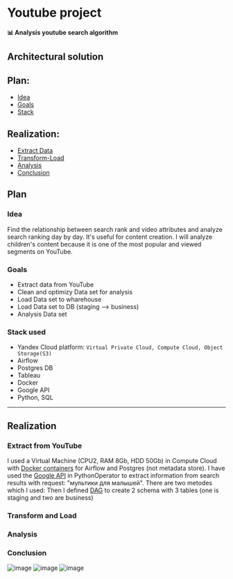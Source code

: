 # Youtube project
**📊  Analysis youtube search algorithm**
## Architectural solution
## Plan:
- [Idea](#idea)
- [Goals](#goals)
- [Stack](#stack-used)
## Realization:
- [Extract Data](#extract-from-youtube)
- [Transform-Load](#transform-and-load)
- [Analysis](#analysis)
- [Conclusion](#conclusion)
## Plan
### Idea
Find the relationship between search rank and video attributes and analyze search ranking day by day. It's useful for content creation.
I will analyze children's content because it is one of the most popular and viewed segments on YouTube.
### Goals
- Extract data from YouTube
- Clean and optimizy Data set for analysis
- Load Data set to wharehouse
- Load Data set to DB (staging --> business)
- Analysis Data set
### Stack used
- Yandex Cloud platform: 
```Virtual Private Cloud, Compute Cloud, Object Storage(S3)``` 
- Airflow
- Postgres DB
- Tableau
- Docker
- Google API
- Python, SQL
---
## Realization
### Extract from YouTube
I used a Virtual Machine (CPU2, RAM 8Gb, HDD 50Gb) in Compute Cloud with [Docker containers](/docker) for Airflow and Postgres (not metadata store).
I have used the [Google API](https://developers.google.com/youtube/v3/docs/search/list) in PythonOperator to extract information from search results with request: "мультики для малышей". There are two metodes which I used: 
Then I defined [DAG](dag_create_tables_youtube.py) to create 2 schema with 3 tables (one is staging and two are business)
### Transform and Load
### Analysis
### Conclusion
![image](images/solution.png)
![image](images/dag.png)
![image](images/postgres%20-%20business.png)

